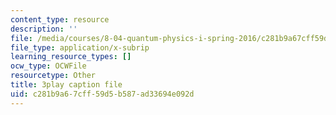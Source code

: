 ```yaml
---
content_type: resource
description: ''
file: /media/courses/8-04-quantum-physics-i-spring-2016/c281b9a67cff59d5b587ad33694e092d_Lt2Y6fLJ09Q.vtt
file_type: application/x-subrip
learning_resource_types: []
ocw_type: OCWFile
resourcetype: Other
title: 3play caption file
uid: c281b9a6-7cff-59d5-b587-ad33694e092d
---
```

